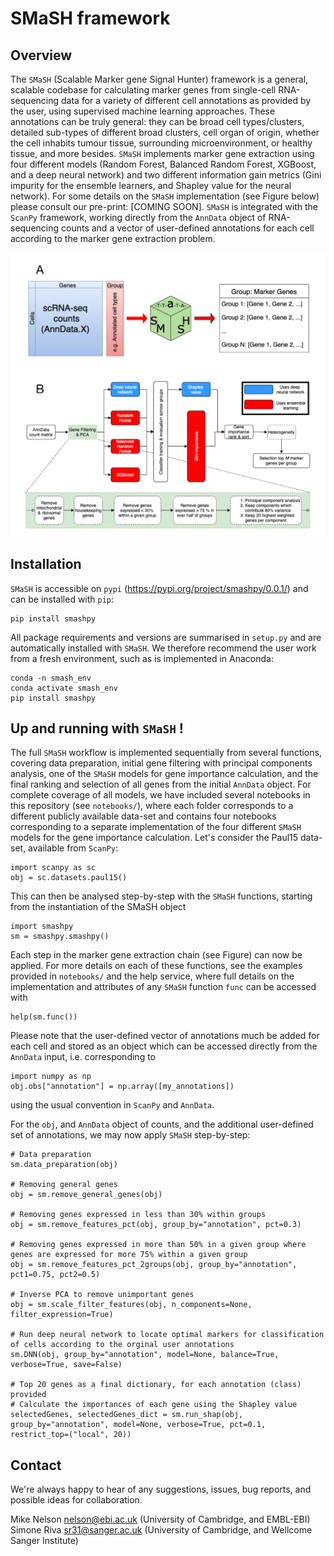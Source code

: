 # SMaSH framework

## Overview 
The ```SMaSH``` (Scalable Marker gene Signal Hunter) framework is a general, scalable codebase for calculating marker genes from single-cell RNA-sequencing
data for a variety of different cell annotations as provided by the user, using supervised machine learning approaches.  These annotations can be truly general:
they can be broad cell types/clusters, detailed sub-types of different broad clusters, cell organ of origin, whether the cell inhabits tumour tissue, surrounding
microenvironment, or healthy tissue, and more besides. ```SMaSH``` implements marker gene extraction using four different models (Random Forest, Balanced Random Forest, XGBoost,
and a deep neural network) and two different information gain metrics (Gini impurity for the ensemble learners, and Shapley value for the neural network). For some details
on the ```SMaSH``` implementation (see Figure below) please consult our pre-print: [COMING SOON]. ```SMaSH``` is integrated with the ```ScanPy``` framework, working directly from the ```AnnData```
object of RNA-sequencing counts and a vector of user-defined annotations for each cell according to the marker gene extraction problem. 

<img src="images/SMaSH_flowchart.png">

## Installation
```SMaSH``` is accessible on ```pypi``` (https://pypi.org/project/smashpy/0.0.1/) and can be installed with ```pip```:

```
pip install smashpy
```
All package requirements and versions are summarised in ```setup.py``` and are automatically installed with ```SMaSH```. We therefore recommend the user
work from a fresh environment, such as is implemented in Anaconda:

``` 
conda -n smash_env 
conda activate smash_env
pip install smashpy
```

## Up and running with ```SMaSH``` ! 
The full ```SMaSH``` workflow is implemented sequentially from several functions, covering data preparation, initial gene filtering with principal components analysis, one of the
```SMaSH``` models for gene importance calculation, and the final ranking and selection of all genes from the initial ```AnnData``` object. For complete coverage of all models, we 
have included several notebooks in this repository (see ```notebooks/```), where each folder corresponds to a different publicly available data-set and contains four notebooks 
corresponding to a separate implementation of the four different ```SMaSH``` models for the gene importance calculation. Let's consider the Paul15 data-set, available from ```ScanPy```:

```
import scanpy as sc
obj = sc.datasets.paul15()
```

This can then be analysed step-by-step with the ```SMaSH``` functions, starting from the instantiation of the SMaSH object

```
import smashpy
sm = smashpy.smashpy()
```

Each step in the marker gene extraction chain (see Figure) can now be applied. For more details on each of these functions, see the examples provided in ```notebooks/``` and
the help service, where full details on the implementation and attributes of any ```SMaSH``` function ```func``` can be accessed with 

```
help(sm.func())
```

 Please note that the user-defined vector of annotations much be added for each cell
and stored as an object which can be accessed directly from the ```AnnData``` input, i.e. corresponding to

```
import numpy as np
obj.obs["annotation"] = np.array([my_annotations])
```

using the usual convention in ```ScanPy``` and ```AnnData```. 

For the ```obj```, and ```AnnData``` object of counts, and the additional user-defined set of annotations, we may now apply ```SMaSH``` step-by-step:

```
# Data preparation
sm.data_preparation(obj)

# Removing general genes
obj = sm.remove_general_genes(obj)

# Removing genes expressed in less than 30% within groups
obj = sm.remove_features_pct(obj, group_by="annotation", pct=0.3)

# Removing genes expressed in more than 50% in a given group where genes are expressed for more 75% within a given group
obj = sm.remove_features_pct_2groups(obj, group_by="annotation", pct1=0.75, pct2=0.5)

# Inverse PCA to remove unimportant genes
obj = sm.scale_filter_features(obj, n_components=None, filter_expression=True)

# Run deep neural network to locate optimal markers for classification of cells according to the orginal user annotations
sm.DNN(obj, group_by="annotation", model=None, balance=True, verbose=True, save=False)

# Top 20 genes as a final dictionary, for each annotation (class) provided
# Calculate the importances of each gene using the Shapley value
selectedGenes, selectedGenes_dict = sm.run_shap(obj, group_by="annotation", model=None, verbose=True, pct=0.1, restrict_top=("local", 20))

```

## Contact
We're always happy to hear of any suggestions, issues, bug reports, and possible ideas for collaboration.

Mike Nelson <nelson@ebi.ac.uk> (University of Cambridge, and EMBL-EBI)\
Simone Riva <sr31@sanger.ac.uk> (University of Cambridge, and Wellcome Sanger Institute) 

